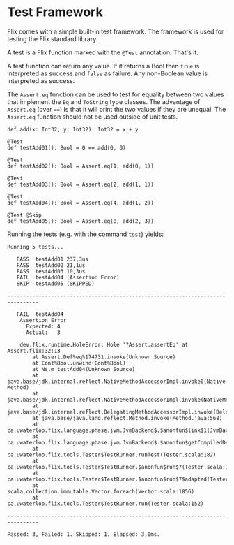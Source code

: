 # Test Framework

Flix comes with a simple built-in test framework. The framework is used for testing the Flix standard library.

A test is a Flix function marked with the `@Test` annotation. That's it. 

A test function can return any value. If it returns a Bool then `true` is interpreted as success and `false` as failure. Any non-Boolean value is interpreted as success. 

The `Assert.eq` function can be used to test for equality between two values that implement the `Eq` and `ToString` type classes. The advantage of `Assert.eq` (over `==`) is that it will print the two values if they are unequal. The `Assert.eq` function should not be used outside of unit tests.

```flix
def add(x: Int32, y: Int32): Int32 = x + y

@Test
def testAdd01(): Bool = 0 == add(0, 0)

@Test
def testAdd02(): Bool = Assert.eq(1, add(0, 1))

@Test
def testAdd03(): Bool = Assert.eq(2, add(1, 1))

@Test
def testAdd04(): Bool = Assert.eq(4, add(1, 2))

@Test @Skip
def testAdd05(): Bool = Assert.eq(8, add(2, 3))
```

Running the tests (e.g. with the command `test`) yields:

```
Running 5 tests...

   PASS  testAdd01 237,3us
   PASS  testAdd02 21,1us
   PASS  testAdd03 10,3us
   FAIL  testAdd04 (Assertion Error)
   SKIP  testAdd05 (SKIPPED)

--------------------------------------------------------------------------------

   FAIL  testAdd04
    Assertion Error
      Expected: 4
      Actual:   3

    dev.flix.runtime.HoleError: Hole '?Assert.assertEq' at Assert.flix:32:13    
        at Assert.Def%eq%174731.invoke(Unknown Source)
        at Cont%Bool.unwind(Cont%Bool)
        at Ns.m_testAdd04(Unknown Source)
        at java.base/jdk.internal.reflect.NativeMethodAccessorImpl.invoke0(Native Method)
        at java.base/jdk.internal.reflect.NativeMethodAccessorImpl.invoke(NativeMethodAccessorImpl.java:77)
        at java.base/jdk.internal.reflect.DelegatingMethodAccessorImpl.invoke(DelegatingMethodAccessorImpl.java:43)
        at java.base/java.lang.reflect.Method.invoke(Method.java:568)
        at ca.uwaterloo.flix.language.phase.jvm.JvmBackend$.$anonfun$link$1(JvmBackend.scala:286)
        at ca.uwaterloo.flix.language.phase.jvm.JvmBackend$.$anonfun$getCompiledDefs$2(JvmBackend.scala:259)
        at ca.uwaterloo.flix.tools.Tester$TestRunner.runTest(Tester.scala:182)
        at ca.uwaterloo.flix.tools.Tester$TestRunner.$anonfun$run$7(Tester.scala:153)
        at ca.uwaterloo.flix.tools.Tester$TestRunner.$anonfun$run$7$adapted(Tester.scala:152)
        at scala.collection.immutable.Vector.foreach(Vector.scala:1856)
        at ca.uwaterloo.flix.tools.Tester$TestRunner.run(Tester.scala:152)

--------------------------------------------------------------------------------

Passed: 3, Failed: 1. Skipped: 1. Elapsed: 3,0ms.
```
